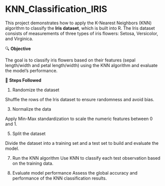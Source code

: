 # KNN_Classification_IRIS

This project demonstrates how to apply the K-Nearest Neighbors (KNN) algorithm to classify the **Iris dataset**, which is built into R. The Iris dataset consists of measurements of three types of iris flowers: Setosa, Versicolor, and Virginica.

🔍 **Objective**

The goal is to classify iris flowers based on their features (sepal length/width and petal length/width) using the KNN algorithm and evaluate the model’s performance.

📌 **Steps Followed**

1. Randomize the dataset

  Shuffle the rows of the Iris dataset to ensure randomness and avoid bias.

3. Normalize the data
   
  Apply Min-Max standardization to scale the numeric features between 0 and 1.

5. Split the dataset
   
  Divide the dataset into a training set and a test set to build and evaluate the model.

7. Run the KNN algorithm
  Use KNN to classify each test observation based on the training data.

8. Evaluate model performance
  Assess the global accuracy and performance of the KNN classification results.
